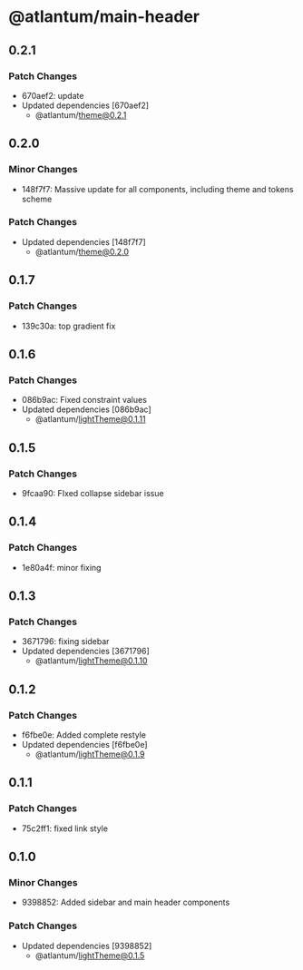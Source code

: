# @atlantum/main-header

## 0.2.1

### Patch Changes

-   670aef2: update
-   Updated dependencies [670aef2]
    -   @atlantum/theme@0.2.1

## 0.2.0

### Minor Changes

-   148f7f7: Massive update for all components, including theme and tokens scheme

### Patch Changes

-   Updated dependencies [148f7f7]
    -   @atlantum/theme@0.2.0

## 0.1.7

### Patch Changes

-   139c30a: top gradient fix

## 0.1.6

### Patch Changes

-   086b9ac: Fixed constraint values
-   Updated dependencies [086b9ac]
    -   @atlantum/lightTheme@0.1.11

## 0.1.5

### Patch Changes

-   9fcaa90: FIxed collapse sidebar issue

## 0.1.4

### Patch Changes

-   1e80a4f: minor fixing

## 0.1.3

### Patch Changes

-   3671796: fixing sidebar
-   Updated dependencies [3671796]
    -   @atlantum/lightTheme@0.1.10

## 0.1.2

### Patch Changes

-   f6fbe0e: Added complete restyle
-   Updated dependencies [f6fbe0e]
    -   @atlantum/lightTheme@0.1.9

## 0.1.1

### Patch Changes

-   75c2ff1: fixed link style

## 0.1.0

### Minor Changes

-   9398852: Added sidebar and main header components

### Patch Changes

-   Updated dependencies [9398852]
    -   @atlantum/lightTheme@0.1.5
